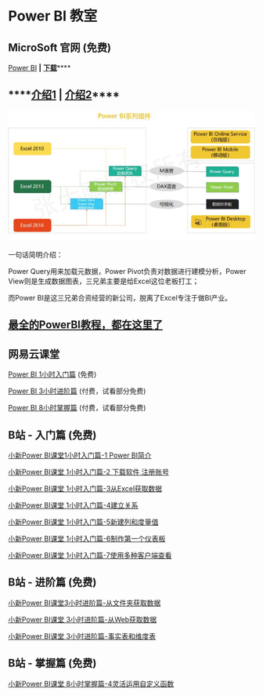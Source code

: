 # Power BI 教室

## MicroSoft 官网  \(免费\)

[Power BI](https://powerbi.microsoft.com/zh-cn/)  **\|**  [**下载**](https://powerbi.microsoft.com/zh-cn/downloads/)\*\*\*\*

## \*\*\*\*[**介绍1**](https://blog.csdn.net/liusongping123/article/details/83514080) **\|** [**介绍2**](https://www.jianshu.com/p/b3d6fdf480e6)\*\*\*\*

![](../../.gitbook/assets/image%20%2820%29.png)

一句话简明介绍：

Power Query用来加载元数据，Power Pivot负责对数据进行建模分析，Power View则是生成数据图表，三兄弟主要是给Excel这位老板打工；

而Power BI是这三兄弟合资经营的新公司，脱离了Excel专注于做BI产业。

## [最全的PowerBI教程，都在这里了](https://zhuanlan.zhihu.com/p/64999937)

## 网易云课堂

[Power BI 1小时入门篇](https://study.163.com/course/courseMain.htm?courseId=1004952006)  \(免费\)

[Power BI 3小时进阶篇](https://study.163.com/course/introduction/1004994014.htm?share=1&shareId=1017357217)  \(付费，试看部分免费\)

[Power BI 8小时掌握篇](https://study.163.com/course/introduction/1005644004.htm?share=1&shareId=1017357217)  \(付费，试看部分免费\)

## B站 - 入门篇  \(免费\)

[小新Power BI课堂1小时入门篇-1 Power BI简介](https://www.bilibili.com/video/BV1Tb411n7gQ)

[小新Power BI课堂 1小时入门篇-2 下载软件 注册账号](https://www.bilibili.com/video/BV14b411E7TK)

[小新Power BI课堂 1小时入门篇-3从Excel获取数据](https://www.bilibili.com/video/BV14b411E7NX)

[小新Power BI课堂 1小时入门篇-4建立关系](https://www.bilibili.com/video/BV14b411E7PU)

[小新Power BI课堂 1小时入门篇-5新建列和度量值](https://www.bilibili.com/video/BV14b411E73L)

[小新Power BI课堂 1小时入门篇-6制作第一个仪表板](https://www.bilibili.com/video/BV14b411E73K)

[小新Power BI课堂 1小时入门篇-7使用多种客户端查看](https://www.bilibili.com/video/BV14b411E7TX)

## B站 - 进阶篇  \(免费\)

[小新Power BI课堂3小时进阶篇-从文件夹获取数据](https://www.bilibili.com/video/BV14b411E7qQ)

[小新Power BI课堂 3小时进阶篇-从Web获取数据](https://www.bilibili.com/video/BV14b411E7ji)

[小新Power BI课堂 3小时进阶篇-事实表和维度表](https://www.bilibili.com/video/BV14b411E7jV)

## B站 - 掌握篇  \(免费\)

[小新Power BI课堂 8小时掌握篇-4灵活运用自定义函数](https://www.bilibili.com/video/BV14b411E7aJ)

